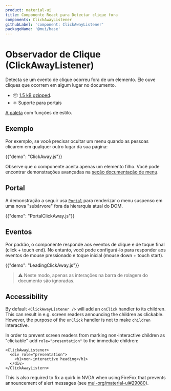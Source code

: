 ```yaml
---
product: material-ui
title: Componente React para Detectar clique fora
components: ClickAwayListener
githubLabel: 'component: ClickAwayListener'
packageName: '@mui/base'
---
```


# Observador de Clique (ClickAwayListener)

<p class="description">Detecta se um evento de clique ocorreu fora de um elemento. Ele ouve cliques que ocorrem em algum lugar no documento.</p>

- 📦 [1.5 kB gzipped](/size-snapshot/).
- ⚛️ Suporte para portais

[A paleta](/system/palette/) com funções de estilo.

## Exemplo

Por exemplo, se você precisar ocultar um menu quando as pessoas clicarem em qualquer outro lugar da sua página:

{{"demo": "ClickAway.js"}}

Observe que o componente aceita apenas um elemento filho. Você pode encontrar demonstrações avançadas na [seção documentação de menu](/material-ui/react-menu/#menulist-composition).

## Portal

A demonstração a seguir usa [`Portal`](/material-ui/react-portal/) para renderizar o menu suspenso em uma nova "subárvore" fora da hierarquia atual do DOM.

{{"demo": "PortalClickAway.js"}}

## Eventos

Por padrão, o componente responde aos eventos de clique e de toque final (click + touch end). No entanto, você pode configurá-lo para responder aos eventos de mouse pressionado e toque inicial (mouse down + touch start).

{{"demo": "LeadingClickAway.js"}}

> ⚠️ Neste modo, apenas as interações na barra de rolagem do documento são ignoradas.

## Accessibility

By default `<ClickAwayListener />` will add an `onClick` handler to its children. This can result in e.g. screen readers announcing the children as clickable. However, the purpose of the `onClick` handler is not to make `children` interactive.

In order to prevent screen readers from marking non-interactive children as "clickable" add `role="presentation"` to the immediate children:

```tsx
<ClickAwayListener>
  <div role="presentation">
    <h1>non-interactive heading</h1>
  </div>
</ClickAwayListern>
```

This is also required to fix a quirk in NVDA when using FireFox that prevents announcement of alert messages (see [mui-org/material-ui#29080](https://github.com/mui-org/material-ui/issues/29080)).
